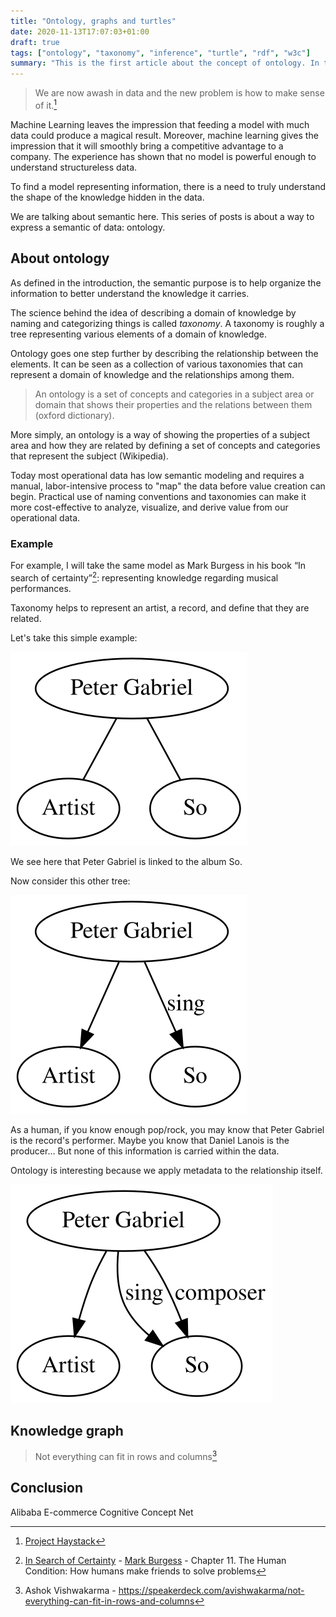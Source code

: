 ```yaml
---
title: "Ontology, graphs and turtles"
date: 2020-11-13T17:07:03+01:00
draft: true
tags: ["ontology", "taxonomy", "inference", "turtle", "rdf", "w3c"]
summary: "This is the first article about the concept of ontology. In this article, we introduce some ideas about semantic. From a set of definitions, we move to the notion of a knowledge graph. Then we show how triples and the turtle language can help setting up a schema and to represent knowledge"
---
```


> We are now awash in data and the new problem is how to make sense of it.[^1]

[^1]: [Project Haystack](https://project-haystack.org/)

Machine Learning leaves the impression that feeding a model with much data could produce a magical result. Moreover, machine learning gives the impression that it will smoothly bring a competitive advantage to a company.
The experience has shown that no model is powerful enough to understand structureless data.

To find a model representing information, there is a need to truly understand the shape of the knowledge hidden in the data.

We are talking about semantic here. This series of posts is about a way to express a semantic of data: ontology.

## About ontology

As defined in the introduction, the semantic purpose is to help organize the information to better understand the knowledge it carries.

The science behind the idea of describing a domain of knowledge by naming and categorizing things is called _taxonomy_.
A taxonomy is roughly a tree representing various elements of a domain of knowledge.

Ontology goes one step further by describing the relationship between the elements. It can be seen as a collection of various taxonomies that can represent a domain of knowledge and the relationships among them.

> An ontology is a set of concepts and categories in a subject area or domain that shows their properties and the relations between them (oxford dictionary).

More simply, an ontology is a way of showing the properties of a subject area and how they are related by defining a set of concepts and categories that represent the subject (Wikipedia).

Today most operational data has low semantic modeling and requires a manual, labor-intensive process to "map" the data before value creation can begin. Practical use of naming conventions and taxonomies can make it more cost-effective to analyze, visualize, and derive value from our operational data.

### Example

For example, I will take the same model as Mark Burgess in his book “In search of certainty”[^3]: representing knowledge regarding musical performances.

[^3]: [In Search of Certainty](https://www.oreilly.com/library/view/in-search-of/9781491923337/) - [Mark Burgess](https://twitter.com/markburgess_osl) - Chapter 11. The Human Condition: How humans make friends to solve problems

Taxonomy helps to represent an artist, a record, and define that they are related.

Let's take this simple example:

![simple-record](/assets/simple-record.svg)

We see here that Peter Gabriel is linked to the album So.

Now consider this other tree:

![simple-record2](/assets/simple-record2.svg)

As a human, if you know enough pop/rock, you may know that Peter Gabriel is the record's performer. Maybe you know that Daniel Lanois is the producer… But none of this information is carried within the data.

Ontology is interesting because we apply metadata to the relationship itself.

![simple-record3](/assets/simple-record3.svg)

## Knowledge graph

> Not everything can fit in rows and columns[^2]

[^2]: Ashok Vishwakarma - https://speakerdeck.com/avishwakarma/not-everything-can-fit-in-rows-and-columns

## Conclusion

Alibaba E-commerce Cognitive Concept Net
